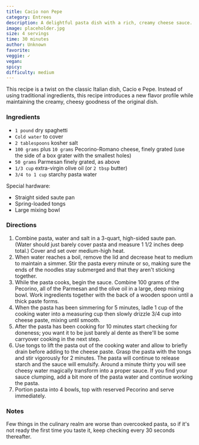 ```yaml
---
title: Cacio non Pepe
category: Entrees
description: A delightful pasta dish with a rich, creamy cheese sauce. Perfect for a quick dinner or a cozy lunch.
image: placeholder.jpg
size: 4 servings
time: 30 minutes
author: Unknown
favorite: 
veggie: ✓
vegan: 
spicy: 
difficulty: medium
---
```


This recipe is a twist on the classic Italian dish, Cacio e Pepe. Instead of using traditional ingredients, this recipe introduces a new flavor profile while maintaining the creamy, cheesy goodness of the original dish. 

### Ingredients

* `1 pound` dry spaghetti
* `Cold water` to cover
* `2 tablespoons` kosher salt
* `100 grams` plus `10 grams` Pecorino-Romano cheese, finely grated (use the side of a box grater with the smallest holes)
* `50 grams` Parmesan finely grated, as above
* `1/3 cup` extra-virgin olive oil (or `2 tbsp` butter)
* `3/4 to 1 cup` starchy pasta water

Special hardware:

* Straight sided saute pan
* Spring-loaded tongs
* Large mixing bowl

### Directions

1. Combine pasta, water and salt in a 3-quart, high-sided saute pan. (Water should just barely cover pasta and measure 1 1/2 inches deep total.) Cover and set over medium-high heat.
2. When water reaches a boil, remove the lid and decrease heat to medium to maintain a simmer. Stir the pasta every minute or so, making sure the ends of the noodles stay submerged and that they aren't sticking together.
3. While the pasta cooks, begin the sauce. Combine 100 grams of the Pecorino, all of the Parmesan and the olive oil in a large, deep mixing bowl. Work ingredients together with the back of a wooden spoon until a thick paste forms.
4. When the pasta has been simmering for 5 minutes, ladle 1 cup of the cooking water into a measuring cup then slowly drizzle 3/4 cup into cheese paste, mixing until smooth.
5. After the pasta has been cooking for 10 minutes start checking for doneness; you want it to be just barely al dente as there'll be some carryover cooking in the next step.
6. Use tongs to lift the pasta out of the cooking water and allow to briefly drain before adding to the cheese paste. Grasp the pasta with the tongs and stir vigorously for 2 minutes. The pasta will continue to release starch and the sauce will emulsify. Around a minute thirty you will see cheesy water magically transform into a proper sauce. If you find your sauce clumping, add a bit more of the pasta water and continue working the pasta.
7. Portion pasta into 4 bowls, top with reserved Pecorino and serve immediately.

### Notes

Few things in the culinary realm are worse than overcooked pasta, so if it's not ready the first time you taste it, keep checking every 30 seconds thereafter.